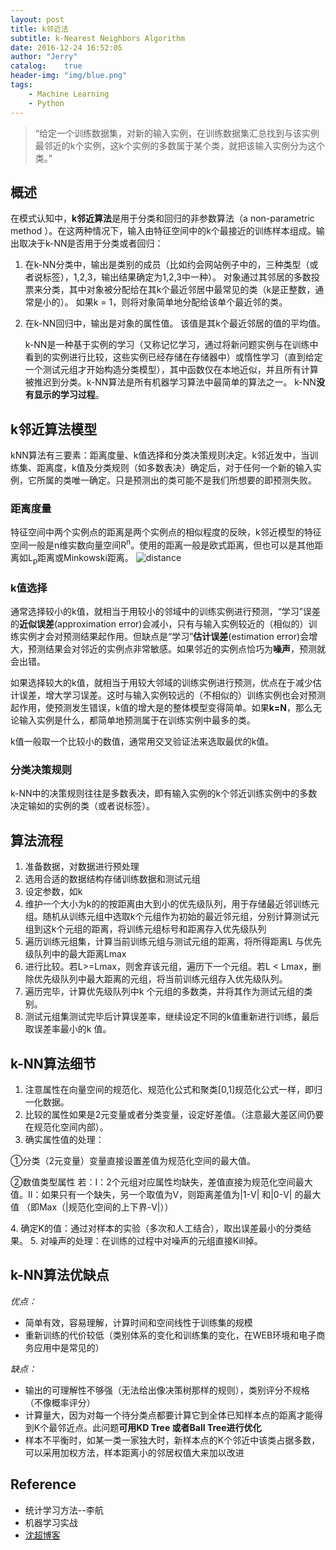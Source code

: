 ```yaml
---
layout: post
title: k邻近法
subtitle: k-Nearest Neighbors Algorithm
date: 2016-12-24 16:52:05
author: "Jerry"
catalog:    true
header-img: "img/blue.png"
tags: 
    - Machine Learning
    - Python
---
```


> “给定一个训练数据集，对新的输入实例，在训练数据集汇总找到与该实例最邻近的k个实例，这k个实例的多数属于某个类，就把该输入实例分为这个类。”

## 概述

在模式认知中，**k邻近算法**是用于分类和回归的非参数算法（a non-parametric method ）。在这两种情况下，输入由特征空间中的k个最接近的训练样本组成。输出取决于k-NN是否用于分类或者回归：
  
1. 在k-NN分类中，输出是类别的成员（比如约会网站例子中的，三种类型（或者说标签），1,2,3，输出结果确定为1,2,3中一种）。 对象通过其邻居的多数投票来分类，其中对象被分配给在其k个最近邻居中最常见的类（k是正整数，通常是小的）。 如果k = 1，则将对象简单地分配给该单个最近邻的类。
2. 在k-NN回归中，输出是对象的属性值。 该值是其k个最近邻居的值的平均值。

   k-NN是一种基于实例的学习（又称记忆学习，通过将新问题实例与在训练中看到的实例进行比较，这些实例已经存储在存储器中）或惰性学习（直到给定一个测试元组才开始构造分类模型），其中函数仅在本地近似，并且所有计算被推迟到分类。k-NN算法是所有机器学习算法中最简单的算法之一。
k-NN**没有显示的学习过程**。

## k邻近算法模型

  kNN算法有三要素：距离度量、k值选择和分类决策规则决定。k邻近发中，当训练集、距离度，k值及分类规则（如多数表决）确定后，对于任何一个新的输入实例，它所属的类唯一确定。只是预测出的类可能不是我们所想要的即预测失败。



### 距离度量

特征空间中两个实例点的距离是两个实例点的相似程度的反映，k邻近模型的特征空间一般是n维实数向量空间R<sup>n</sup>。使用的距离一般是欧式距离，但也可以是其他距离如L<sub>p</sub>距离或Minkowski距离。
![distance](http://ocdga6wo9.bkt.clouddn.com/distance.png)


### k值选择

通常选择较小的k值，就相当于用较小的邻域中的训练实例进行预测，“学习”误差的**近似误差**(approximation error)会减小，只有与输入实例较近的（相似的）训练实例才会对预测结果起作用。但缺点是“学习”**估计误差**(estimation error)会增大，预测结果会对邻近的实例点非常敏感。如果邻近的实例点恰巧为**噪声**，预测就会出错。

如果选择较大的k值，就相当于用较大邻域的训练实例进行预测，优点在于减少估计误差，增大学习误差。这时与输入实例较远的（不相似的）训练实例也会对预测起作用，使预测发生错误，k值的增大是的整体模型变得简单。如果**k=N**，那么无论输入实例是什么，都简单地预测属于在训练实例中最多的类。

k值一般取一个比较小的数值，通常用交叉验证法来选取最优的k值。


### 分类决策规则

k-NN中的决策规则往往是多数表决，即有输入实例的k个邻近训练实例中的多数决定输如的实例的类（或者说标签）。


## 算法流程

1. 准备数据，对数据进行预处理
2. 选用合适的数据结构存储训练数据和测试元组
3. 设定参数，如k
4. 维护一个大小为k的的按距离由大到小的优先级队列，用于存储最近邻训练元组。随机从训练元组中选取k个元组作为初始的最近邻元组，分别计算测试元组到这k个元组的距离，将训练元组标号和距离存入优先级队列
5. 遍历训练元组集，计算当前训练元组与测试元组的距离，将所得距离L 与优先级队列中的最大距离Lmax
6. 进行比较。若L>=Lmax，则舍弃该元组，遍历下一个元组。若L < Lmax，删除优先级队列中最大距离的元组，将当前训练元组存入优先级队列。
7. 遍历完毕，计算优先级队列中k 个元组的多数类，并将其作为测试元组的类别。
8. 测试元组集测试完毕后计算误差率，继续设定不同的k值重新进行训练，最后取误差率最小的k 值。


## k-NN算法细节

1. 注意属性在向量空间的规范化、规范化公式和聚类[0,1]规范化公式一样，即归一化数据。
2. 比较的属性如果是2元变量或者分类变量，设定好差值。（注意最大差区间仍要在规范化空间内部）。
3. 确实属性值的处理：
<p>①分类（2元变量）变量直接设置差值为规范化空间的最大值。</p>
<p>②数值类型属性 若：Ⅰ：2个元组对应属性均缺失，差值直接为规范化空间最大值。Ⅱ：如果只有一个缺失，另一个取值为V，则距离差值为|1-V| 和|0-V| 的最大值 （即Max（|规范化空间的上下界-V|））</p>
4. 确定K的值：通过对样本的实验（多次和人工结合），取出误差最小的分类结果。
5. 对噪声的处理：在训练的过程中对噪声的元组直接Kill掉。


## k-NN算法优缺点

*优点：*

- 简单有效，容易理解，计算时间和空间线性于训练集的规模
- 重新训练的代价较低（类别体系的变化和训练集的变化，在WEB环境和电子商务应用中是常见的）

*缺点：*

- 输出的可理解性不够强（无法给出像决策树那样的规则），类别评分不规格（不像概率评分）
- 计算量大，因为对每一个待分类点都要计算它到全体已知样本点的距离才能得到K个最邻近点。此问题**可用KD Tree 或者Ball Tree进行优化**
- 样本不平衡时，如某一类一家独大时，新样本点的K个邻近中该类占据多数，可以采用加权方法，样本距离小的邻居权值大来加以改进

## Reference

- 统计学习方法--李航
- 机器学习实战
- [沈超博客](http://shenchao.me/2016/11/22/knn/)